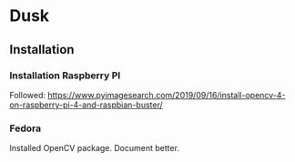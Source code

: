 # Dusk

## Installation

### Installation Raspberry PI

Followed: https://www.pyimagesearch.com/2019/09/16/install-opencv-4-on-raspberry-pi-4-and-raspbian-buster/

### Fedora

Installed OpenCV package. Document better.
